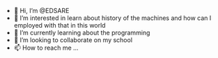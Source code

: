 - 👋 Hi, I’m @EDSARE
- 👀 I’m interested in learn about history of the machines and how can I employed with that in this world 
- 🌱 I’m currently learning about the programming 
- 💞️ I’m looking to collaborate on my school
- 📫 How to reach me ...

<!---
EDSARE/EDSARE is a ✨ special ✨ repository because its `README.md` (this file) appears on your GitHub profile.
You can click the Preview link to take a look at your changes.
--->
